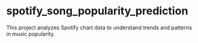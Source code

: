 # spotify_song_popularity_prediction
This project analyzes Spotify chart data to understand trends and patterns in music popularity.
